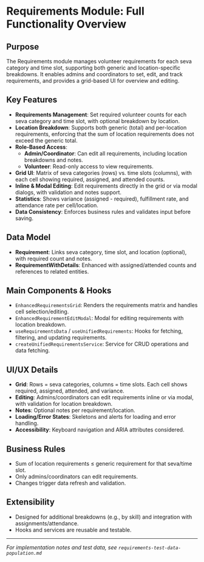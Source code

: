 # Requirements Module: Full Functionality Overview

## Purpose

The Requirements module manages volunteer requirements for each seva category and time slot, supporting both generic and location-specific breakdowns. It enables admins and coordinators to set, edit, and track requirements, and provides a grid-based UI for overview and editing.

## Key Features

- **Requirements Management**: Set required volunteer counts for each seva category and time slot, with optional breakdown by location.
- **Location Breakdown**: Supports both generic (total) and per-location requirements, enforcing that the sum of location requirements does not exceed the generic total.
- **Role-Based Access**:
  - **Admin/Coordinator**: Can edit all requirements, including location breakdowns and notes.
  - **Volunteer**: Read-only access to view requirements.
- **Grid UI**: Matrix of seva categories (rows) vs. time slots (columns), with each cell showing required, assigned, and attended counts.
- **Inline & Modal Editing**: Edit requirements directly in the grid or via modal dialogs, with validation and notes support.
- **Statistics**: Shows variance (assigned - required), fulfillment rate, and attendance rate per cell/location.
- **Data Consistency**: Enforces business rules and validates input before saving.

## Data Model

- **Requirement**: Links seva category, time slot, and location (optional), with required count and notes.
- **RequirementWithDetails**: Enhanced with assigned/attended counts and references to related entities.

## Main Components & Hooks

- `EnhancedRequirementsGrid`: Renders the requirements matrix and handles cell selection/editing.
- `EnhancedRequirementEditModal`: Modal for editing requirements with location breakdown.
- `useRequirementsData` / `useUnifiedRequirements`: Hooks for fetching, filtering, and updating requirements.
- `createUnifiedRequirementsService`: Service for CRUD operations and data fetching.

## UI/UX Details

- **Grid**: Rows = seva categories, columns = time slots. Each cell shows required, assigned, attended, and variance.
- **Editing**: Admins/coordinators can edit requirements inline or via modal, with validation for location breakdown.
- **Notes**: Optional notes per requirement/location.
- **Loading/Error States**: Skeletons and alerts for loading and error handling.
- **Accessibility**: Keyboard navigation and ARIA attributes considered.

## Business Rules

- Sum of location requirements ≤ generic requirement for that seva/time slot.
- Only admins/coordinators can edit requirements.
- Changes trigger data refresh and validation.

## Extensibility

- Designed for additional breakdowns (e.g., by skill) and integration with assignments/attendance.
- Hooks and services are reusable and testable.

---

_For implementation notes and test data, see `requirements-test-data-population.md`_
